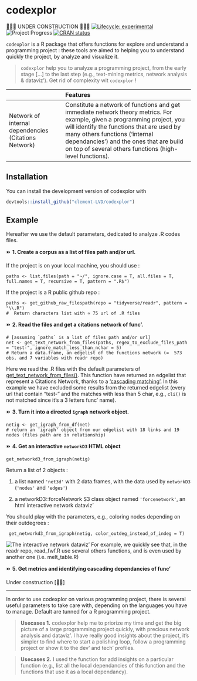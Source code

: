
# codexplor

🧰🔧🔨 UNDER CONSTRUCTION 🧰🔧🔨 <!-- badges: start --> [![Lifecycle:
experimental](https://img.shields.io/badge/lifecycle-experimental-orange.svg)](https://lifecycle.r-lib.org/articles/stages.html#experimental)
![Project
Progress](https://img.shields.io/badge/Progress-1%2F4%20%7C%20Active_coding-orange)
[![CRAN
status](https://www.r-pkg.org/badges/version/codexplor)](https://CRAN.R-project.org/package=codexplor)
<!-- badges: end -->

`codexplor` is a R package that offers functions for explore and
understand a programming project : these tools are aimed to helping you
to understand quickly the project, by analyze and visualize it.

> `codexplor` help you to analyze a programming project, from the early
> stage \[…\] to the last step (e.g., text-mining metrics, network
> analysis & dataviz’). Get rid of complexity wit `codexplor` !

|  | Features |
|:---|:---|
| Network of internal dependencies (Citations Network) | Constitute a network of functions and get immediate network theory metrics. For example, given a programming project, you will identify the functions that are used by many others functions (‘internal dependancies’) and the ones that are build on top of several others functions (high-level functions). |

## Installation

You can install the development version of codexplor with

``` r
devtools::install_github("clement-LVD/codexplor")
```

## Example

Hereafter we use the default parameters, dedicated to analyze .R codes
files.

⏩ **1. Create a corpus as a list of files path and/or url.**

If the project is on your local machine, you should use :

    paths <- list.files(path = "~/", ignore.case = T, all.files = T, full.names = T, recursive = T, pattern = ".R$") 

If the project is a R public github repo :

    paths <- get_github_raw_filespath(repo = "tidyverse/readr", pattern = "\\.R")
    #  Return characters list with ≃ 75 url of .R files 

⏩ **2. Read the files and get a citations network of func’.**

    # [assuming `paths` is a list of files path and/or url]
    net <- get_text_network_from_files(paths, regex_to_exclude_files_path = "test-", ignore_match_less_than_nchar = 5)
    # Return a data.frame, an edgelist of the functions network (≃  573 obs. and 7 variables with readr repo)

Here we read the .R files with the default parameters of
[get_text_network_from_files()](vignettes/get_text_network_from_files).
This function have returned an edgelist that represent a Citations
Network, thanks to a [‘cascading
matching’](vignettes/cascading_matching.html). In this example we have
excluded some results from the returned edgelist (every url that contain
“test-” and the matches with less than 5 char, e.g., `cli()` is not
matched since it’s a 3 letters func’ name).

⏩ **3. Turn it into a directed `igraph` network object.**

    netig <- get_igraph_from_df(net) 
    # return an 'igraph' object from our edgelist with 18 links and 19 nodes (files path are in relationship)

⏩ **4. Get an interactive `networkD3` HTML object**

    get_networkd3_from_igraph(netig) 

Return a list of 2 objects :

1.  a list named `'net3d'` with 2 data.frames, with the data used by
    `networkD3` (`'nodes'` and `'edges'`)

2.  a networkD3::forceNetwork S3 class object named `'forcenetwork'`, an
    html interactive network dataviz’

You should play with the parameters, e.g., coloring nodes depending on
their outdegrees :

     get_networkd3_from_igraph(netig, color_outdeg_instead_of_indeg = T) 

![The interactive network
dataviz’](man/figures/example_net3d_dataviz.png) For example, we quickly
see that, in the readr repo, read_fwf.R use several others functions,
and is even used by another one (i.e. melt_table.R)

⏩ **5. Get metrics and identifying cascading dependancies of func’**

Under construction \[🔧🔨\]

------------------------------------------------------------------------

In order to use codexplor on various programming project, there is
several useful parameters to take care with, depending on the languages
you have to manage. Default are tunned for a R programming project.

> **Usecases 1.** codexplor help me to priorize my time and get the big
> picture of a large programming project quickly, with precious network
> analysis and dataviz’. I have really good insights about the project,
> it’s simpler to find where to start a polishing loop, follow a
> programming project or show it to the dev’ and tech’ profiles.

> **Usecases 2.** I used the function for add insights on a particular
> function (e.g., list all the local dependancies of this function and
> the functions that use it as a local dependancy).

<!-- *Usecases of a quick programming project understanding*. codexplor goal is to *quickly* analyse your developing project, in order to *gain* time of comprehension, made your documentation, dataviz' of your project, etc. The features offered are crafted for coordinate large programming project, made helper func' for new colleagues and/or future you, formally identifying your higher-level func' and/or the most-frequently used as dependancies... and other handy features for priorizing your work by quickly figure out 'where' you have to pay attention. For example, before to change a parameter name in a func', you want to check what are the func' that used the one you want to modify. Same for changing the returned content or the behavior of a func' : you want to check which ones used this func' that you want to modify. You also want to offer an easy way to understand the chaining of your custom func'. -->
